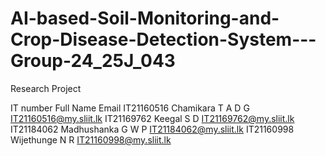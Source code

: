 # AI-based-Soil-Monitoring-and-Crop-Disease-Detection-System---Group-24_25J_043
Research Project

IT number      Full Name                Email
IT21160516	  Chamikara T A D G	      IT21160516@my.sliit.lk
IT21169762	  Keegal S D		          IT21169762@my.sliit.lk	
IT21184062	  Madhushanka G W P	      IT21184062@my.sliit.lk
IT21160998	  Wijethunge N R		      IT21160998@my.sliit.lk
